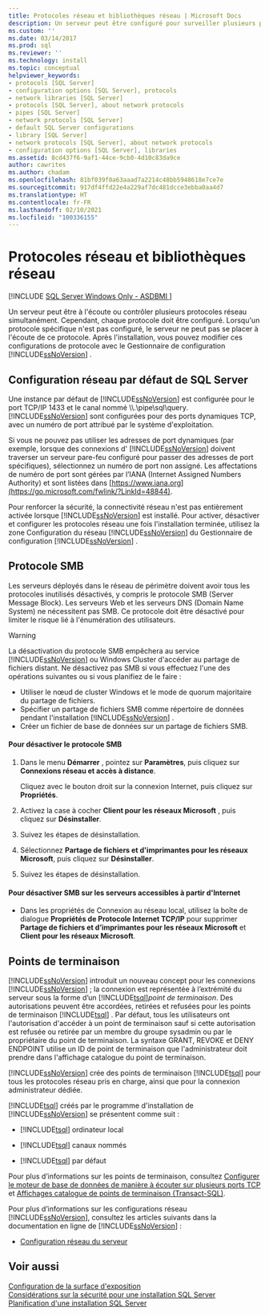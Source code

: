 ```yaml
---
title: Protocoles réseau et bibliothèques réseau | Microsoft Docs
description: Un serveur peut être configuré pour surveiller plusieurs protocoles réseau. Vous pouvez modifier la configuration à l’aide du Gestionnaire de configuration SQL Server.
ms.custom: ''
ms.date: 03/14/2017
ms.prod: sql
ms.reviewer: ''
ms.technology: install
ms.topic: conceptual
helpviewer_keywords:
- protocols [SQL Server]
- configuration options [SQL Server], protocols
- network libraries [SQL Server]
- protocols [SQL Server], about network protocols
- pipes [SQL Server]
- network protocols [SQL Server]
- default SQL Server configurations
- library [SQL Server]
- network protocols [SQL Server], about network protocols
- configuration options [SQL Server], libraries
ms.assetid: 8cd437f6-9af1-44ce-9cb0-4d10c83da9ce
author: cawrites
ms.author: chadam
ms.openlocfilehash: 81bf039f0a63aaad7a2214c48bb5948618e7ce7e
ms.sourcegitcommit: 917df4ffd22e4a229af7dc481dcce3ebba0aa4d7
ms.translationtype: HT
ms.contentlocale: fr-FR
ms.lasthandoff: 02/10/2021
ms.locfileid: "100336155"
---
```

# <a name="network-protocols-and-network-libraries"></a>Protocoles réseau et bibliothèques réseau
[!INCLUDE [SQL Server Windows Only - ASDBMI ](../../includes/applies-to-version/sql-windows-only-asdbmi.md)]

  Un serveur peut être à l'écoute ou contrôler plusieurs protocoles réseau simultanément. Cependant, chaque protocole doit être configuré. Lorsqu'un protocole spécifique n'est pas configuré, le serveur ne peut pas se placer à l'écoute de ce protocole. Après l'installation, vous pouvez modifier ces configurations de protocole avec le Gestionnaire de configuration [!INCLUDE[ssNoVersion](../../includes/ssnoversion-md.md)] .  
  
## <a name="default-sql-server-network-configuration"></a>Configuration réseau par défaut de SQL Server  
 Une instance par défaut de [!INCLUDE[ssNoVersion](../../includes/ssnoversion-md.md)] est configurée pour le port TCP/IP 1433 et le canal nommé \\\\.\pipe\sql\query. [!INCLUDE[ssNoVersion](../../includes/ssnoversion-md.md)] sont configurées pour des ports dynamiques TCP, avec un numéro de port attribué par le système d'exploitation.  
  
 Si vous ne pouvez pas utiliser les adresses de port dynamiques (par exemple, lorsque des connexions d' [!INCLUDE[ssNoVersion](../../includes/ssnoversion-md.md)] doivent traverser un serveur pare-feu configuré pour passer des adresses de port spécifiques), sélectionnez un numéro de port non assigné. Les affectations de numéro de port sont gérées par l’IANA (Internet Assigned Numbers Authority) et sont listées dans [https://www.iana.org](https://go.microsoft.com/fwlink/?LinkId=48844).  
  
 Pour renforcer la sécurité, la connectivité réseau n'est pas entièrement activée lorsque [!INCLUDE[ssNoVersion](../../includes/ssnoversion-md.md)] est installé. Pour activer, désactiver et configurer les protocoles réseau une fois l'installation terminée, utilisez la zone Configuration du réseau [!INCLUDE[ssNoVersion](../../includes/ssnoversion-md.md)] du Gestionnaire de configuration [!INCLUDE[ssNoVersion](../../includes/ssnoversion-md.md)] .  
  
## <a name="server-message-block-protocol"></a>Protocole SMB  
 Les serveurs déployés dans le réseau de périmètre doivent avoir tous les protocoles inutilisés désactivés, y compris le protocole SMB (Server Message Block). Les serveurs Web et les serveurs DNS (Domain Name System) ne nécessitent pas SMB. Ce protocole doit être désactivé pour limiter le risque lié à l'énumération des utilisateurs.  
  
> [!WARNING]
>  La désactivation du protocole SMB empêchera au service [!INCLUDE[ssNoVersion](../../includes/ssnoversion-md.md)] ou Windows Cluster d'accéder au partage de fichiers distant. Ne désactivez pas SMB si vous effectuez l'une des opérations suivantes ou si vous planifiez de le faire :  
> 
>  -   Utiliser le nœud de cluster Windows et le mode de quorum majoritaire du partage de fichiers.  
> -   Spécifier un partage de fichiers SMB comme répertoire de données pendant l'installation [!INCLUDE[ssNoVersion](../../includes/ssnoversion-md.md)] .  
> -   Créer un fichier de base de données sur un partage de fichiers SMB.  
  
#### <a name="to-disable-smb"></a>Pour désactiver le protocole SMB  
  
1.  Dans le menu **Démarrer** , pointez sur **Paramètres**, puis cliquez sur **Connexions réseau et accès à distance**.  
  
     Cliquez avec le bouton droit sur la connexion Internet, puis cliquez sur **Propriétés**.  
  
2.  Activez la case à cocher **Client pour les réseaux Microsoft** , puis cliquez sur **Désinstaller**.  
  
3.  Suivez les étapes de désinstallation.  
  
4.  Sélectionnez **Partage de fichiers et d'imprimantes pour les réseaux Microsoft**, puis cliquez sur **Désinstaller**.  
  
5.  Suivez les étapes de désinstallation.  
  
#### <a name="to-disable-smb-on-servers-accessible-from-the-internet"></a>Pour désactiver SMB sur les serveurs accessibles à partir d'Internet  
  
-   Dans les propriétés de Connexion au réseau local, utilisez la boîte de dialogue **Propriétés de Protocole Internet TCP/IP** pour supprimer **Partage de fichiers et d’imprimantes pour les réseaux Microsoft** et **Client pour les réseaux Microsoft**.  
  
## <a name="endpoints"></a>Points de terminaison  
 [!INCLUDE[ssNoVersion](../../includes/ssnoversion-md.md)] introduit un nouveau concept pour les connexions [!INCLUDE[ssNoVersion](../../includes/ssnoversion-md.md)] ; la connexion est représentée à l’extrémité du serveur sous la forme d’un [!INCLUDE[tsql](../../includes/tsql-md.md)]*point de terminaison*. Des autorisations peuvent être accordées, retirées et refusées pour les points de terminaison [!INCLUDE[tsql](../../includes/tsql-md.md)] . Par défaut, tous les utilisateurs ont l'autorisation d'accéder à un point de terminaison sauf si cette autorisation est refusée ou retirée par un membre du groupe sysadmin ou par le propriétaire du point de terminaison. La syntaxe GRANT, REVOKE et DENY ENDPOINT utilise un ID de point de terminaison que l'administrateur doit prendre dans l'affichage catalogue du point de terminaison.  
  
 [!INCLUDE[ssNoVersion](../../includes/ssnoversion-md.md)] crée des points de terminaison [!INCLUDE[tsql](../../includes/tsql-md.md)] pour tous les protocoles réseau pris en charge, ainsi que pour la connexion administrateur dédiée.  
  
 [!INCLUDE[tsql](../../includes/tsql-md.md)] créés par le programme d'installation de [!INCLUDE[ssNoVersion](../../includes/ssnoversion-md.md)] se présentent comme suit :  
  
-   [!INCLUDE[tsql](../../includes/tsql-md.md)] ordinateur local  
  
-   [!INCLUDE[tsql](../../includes/tsql-md.md)] canaux nommés  
  
-   [!INCLUDE[tsql](../../includes/tsql-md.md)] par défaut  
  
 Pour plus d’informations sur les points de terminaison, consultez [Configurer le moteur de base de données de manière à écouter sur plusieurs ports TCP](../../database-engine/configure-windows/configure-the-database-engine-to-listen-on-multiple-tcp-ports.md) et [Affichages catalogue de points de terminaison &#40;Transact-SQL&#41;](../../relational-databases/system-catalog-views/endpoints-catalog-views-transact-sql.md).  
  
 Pour plus d’informations sur les configurations réseau [!INCLUDE[ssNoVersion](../../includes/ssnoversion-md.md)], consultez les articles suivants dans la documentation en ligne de [!INCLUDE[ssNoVersion](../../includes/ssnoversion-md.md)] :  
  
-   [Configuration réseau du serveur](../../database-engine/configure-windows/server-network-configuration.md)  
  
## <a name="see-also"></a>Voir aussi  
 [Configuration de la surface d'exposition](../../relational-databases/security/surface-area-configuration.md)   
 [Considérations sur la sécurité pour une installation SQL Server](../../sql-server/install/security-considerations-for-a-sql-server-installation.md)   
 [Planification d'une installation SQL Server](../../sql-server/install/planning-a-sql-server-installation.md)  
  
  
